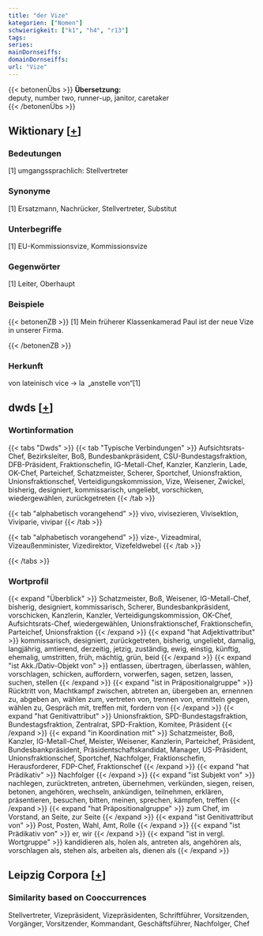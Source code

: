 ```yaml
---
title: "der Vize"
kategorien: ["Nomen"]
schwierigkeit: ["k1", "h4", "r13"]
tags:
series:
mainDornseiffs:
domainDornseiffs:
url: "Vize"
---
```


{{< betonenÜbs >}}
**Übersetzung:**  
deputy, number two, runner-up, janitor, caretaker  
{{< /betonenÜbs >}}

## Wiktionary [[+](https://de.wiktionary.org/wiki/Vize)]

### Bedeutungen
[1] umgangssprachlich: Stellvertreter  

### Synonyme
[1] Ersatzmann, Nachrücker, Stellvertreter, Substitut  

### Unterbegriffe
[1] EU-Kommissionsvize, Kommissionsvize  

### Gegenwörter
[1] Leiter, Oberhaupt  

### Beispiele
{{< betonenZB >}}
[1] Mein früherer Klassenkamerad Paul ist der neue Vize in unserer Firma.  

{{< /betonenZB >}}
### Herkunft
von lateinisch vice → la „anstelle von“[1]  



## dwds [[+](https://www.dwds.de/wb/Vize)]

### Wortinformation
{{< tabs "Dwds" >}}
{{< tab "Typische Verbindungen" >}}
Aufsichtsrats-Chef, Bezirksleiter, Boß, Bundesbankpräsident, CSU-Bundestagsfraktion, DFB-Präsident, Fraktionschefin, IG-Metall-Chef, Kanzler, Kanzlerin, Lade, OK-Chef, Parteichef, Schatzmeister, Scherer, Sportchef, Unionsfraktion, Unionsfraktionschef, Verteidigungskommission, Vize, Weisener, Zwickel, bisherig, designiert, kommissarisch, ungeliebt, vorschicken, wiedergewählen, zurückgetreten
{{< /tab >}}

{{< tab "alphabetisch vorangehend" >}}
vivo, vivisezieren, Vivisektion, Viviparie, vivipar
{{< /tab >}}

{{< tab "alphabetisch vorangehend" >}}
vize-, Vizeadmiral, Vizeaußenminister, Vizedirektor, Vizefeldwebel
{{< /tab >}}

{{< /tabs >}}

### Wortprofil
{{< expand "Überblick" >}} Schatzmeister, Boß, Weisener, IG-Metall-Chef, bisherig, designiert, kommissarisch, Scherer, Bundesbankpräsident, vorschicken, Kanzlerin, Kanzler, Verteidigungskommission, OK-Chef, Aufsichtsrats-Chef, wiedergewählen, Unionsfraktionschef, Fraktionschefin, Parteichef, Unionsfraktion {{< /expand >}}
{{< expand "hat Adjektivattribut" >}} kommissarisch, designiert, zurückgetreten, bisherig, ungeliebt, damalig, langjährig, amtierend, derzeitig, jetzig, zuständig, ewig, einstig, künftig, ehemalig, umstritten, früh, mächtig, grün, beid {{< /expand >}}
{{< expand "ist Akk./Dativ-Objekt von" >}} entlassen, übertragen, überlassen, wählen, vorschlagen, schicken, auffordern, vorwerfen, sagen, setzen, lassen, suchen, stellen {{< /expand >}}
{{< expand "ist in Präpositionalgruppe" >}} Rücktritt von, Machtkampf zwischen, abtreten an, übergeben an, ernennen zu, abgeben an, wählen zum, vertreten von, trennen von, ermitteln gegen, wählen zu, Gespräch mit, treffen mit, fordern von {{< /expand >}}
{{< expand "hat Genitivattribut" >}} Unionsfraktion, SPD-Bundestagsfraktion, Bundestagsfraktion, Zentralrat, SPD-Fraktion, Komitee, Präsident {{< /expand >}}
{{< expand "in Koordination mit" >}} Schatzmeister, Boß, Kanzler, IG-Metall-Chef, Meister, Weisener, Kanzlerin, Parteichef, Präsident, Bundesbankpräsident, Präsidentschaftskandidat, Manager, US-Präsident, Unionsfraktionschef, Sportchef, Nachfolger, Fraktionschefin, Herausforderer, FDP-Chef, Fraktionschef {{< /expand >}}
{{< expand "hat Prädikativ" >}} Nachfolger {{< /expand >}}
{{< expand "ist Subjekt von" >}} nachlegen, zurücktreten, antreten, übernehmen, verkünden, siegen, reisen, betonen, angehören, wechseln, ankündigen, teilnehmen, erklären, präsentieren, besuchen, bitten, meinen, sprechen, kämpfen, treffen {{< /expand >}}
{{< expand "hat Präpositionalgruppe" >}} zum Chef, im Vorstand, an Seite, zur Seite {{< /expand >}}
{{< expand "ist Genitivattribut von" >}} Post, Posten, Wahl, Amt, Rolle {{< /expand >}}
{{< expand "ist Prädikativ von" >}} er, wir {{< /expand >}}
{{< expand "ist in vergl. Wortgruppe" >}} kandidieren als, holen als, antreten als, angehören als, vorschlagen als, stehen als, arbeiten als, dienen als {{< /expand >}}

## Leipzig Corpora [[+](https://corpora.uni-leipzig.de/en/res?word=Vize&corpusId=deu_newscrawl-public_2018)]


### Similarity based on Cooccurrences
Stellvertreter, Vizepräsident, Vizepräsidenten, Schriftführer, Vorsitzenden, Vorgänger, Vorsitzender, Kommandant, Geschäftsführer, Nachfolger, Chef

